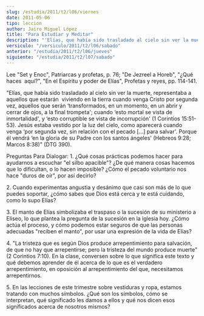 ```yaml
---
slug: /estudia/2011/t2/l06/viernes
date: 2011-05-06
tipo: leccion
author: Jairo Miguel López
title: "Para Estudiar y Meditar"
description: "'Elías, que había sido trasladado al cielo sin ver la muerte, representaba a  aquellos que estarán viviendo en la tierra cuando venga Cristo por segunda vez,  aquellos que serán ‘transformados, en un momento, en un abrir y cerrar de ojos,  a la final trompeta'; cuando ‘esto mo..."
versiculo: "/versiculo/2011/t2/l06/sabado"
anterior: "/estudia/2011/t2/l06/jueves"
siguiente: "/estudia/2011/t2/l07/sabado"
---
```


Lee "Set y Enoc", Patriarcas y profetas, p. 76; "De Jezreel a Horeb", "¿Qué haces  aquí?", "En el Espíritu y poder de Elías", Profetas y reyes, pp. 114-141.

"Elías, que había sido trasladado al cielo sin ver la muerte, representaba a aquellos que estarán  viviendo en la tierra cuando venga Cristo por segunda vez, aquellos que serán ‘transformados, en un momento, en un abrir y cerrar de ojos, a la final trompeta'; cuando ‘esto mortal se vista de inmortalidad', y ‘esto corruptible se vista de incorrupción' (1 Corintios 15:51-53). Jesús estaba vestido por la luz del cielo, como aparecerá cuando venga ‘por segunda vez, sin relación con el pecado [...] para salvar'. Porque él vendrá ‘en la gloria de su Padre con los santos ángeles' (Hebreos 9:28; Marcos 8:38)" (DTG 390).

Preguntas Para Dialogar: 1. ¿Qué cosas prácticas podemos hacer para ayudarnos a escuchar "el silbo apacible"? ¿De qué manera cosas hacemos que lo dificultan, o lo hacen imposible? ¿Cómo el pecado voluntario nos hace "duros de oír", por así decirlo?

2\. Cuando experimentas angustia y desánimo que casi son más de lo que puedes soportar, ¿cómo sabes que Dios está cerca y te está cuidando, como lo supo Elías?

3\. El manto de Elías simbolizaba el traspaso o la sucesión de su ministerio a Eliseo, lo que plantea la pregunta de la sucesión en la iglesia hoy. ¿Cómo actúa el proceso, y cómo podemos estar seguros de que las personas adecuadas "reciben el manto", por usar una expresión de la vida de Elías?

4\. "La tristeza que es según Dios produce arrepentimiento para salvación, de que no hay que arrepentirse; pero la tristeza del mundo produce muerte" (2 Corintios 7:10). En la clase, conversen sobre lo que significa este texto y qué debemos aprender de él acerca de lo que es el verdadero arrepentimiento, en oposición al arrepentimiento del que, necesitamos arrepentirnos.

5\. En las lecciones de este trimestre sobre vestiduras y ropa, estamos tratando con muchos símbolos. ¿Qué son los símbolos, cómo se interpretan, qué significado les damos a ellos y qué nos dicen esos significados acerca de nosotros mismos?
